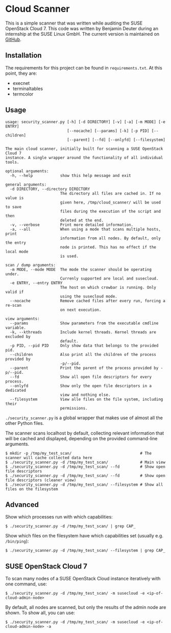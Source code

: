 # Cloud Scanner

This is a simple scanner that was written while auditing the SUSE OpenStack Cloud 7. This code was written by Benjamin Deuter during an internship at the SUSE Linux GmbH. The current version is maintained on [GitHub](https://github.com/BenjaminDeuter/security-scanner).

## Installation

The requirements for this project can be found in `requirements.txt`. At this point, they are:
- execnet
- terminaltables
- termcolor

## Usage

```
usage: security_scanner.py [-h] [-d DIRECTORY] [-v] [-a] [-m MODE] [-e ENTRY]
                           [--nocache] [--params] [-k] [-p PID] [--children]
                           [--parent] [--fd] [--onlyfd] [--filesystem]

The main cloud scanner, initially built for scanning a SUSE OpenStack Cloud 7
instance. A single wrapper around the functionality of all individual tools.

optional arguments:
  -h, --help            show this help message and exit

general arguments:
  -d DIRECTORY, --directory DIRECTORY
                        The directory all files are cached in. If no value is
                        given here, /tmp/cloud_scanner/ will be used to save
                        files during the execution of the script and then
                        deleted at the end.
  -v, --verbose         Print more detailed information.
  -a, --all             When using a mode that scans multiple hosts, print
                        information from all nodes. By default, only the entry
                        node is printed. This has no effect if the local mode
                        is used.

scan / dump arguments:
  -m MODE, --mode MODE  The mode the scanner should be operating under.
                        Currenly supported are local and susecloud.
  -e ENTRY, --entry ENTRY
                        The host on which crowbar is running. Only valid if
                        using the susecloud mode.
  --nocache             Remove cached files after every run, forcing a re-scan
                        on next execution.

view arguments:
  --params              Show parameters from the executable cmdline variable.
  -k, --kthreads        Include kernel threads. Kernel threads are excluded by
                        default.
  -p PID, --pid PID     Only show data that belongs to the provided pid.
  --children            Also print all the children of the process provided by
                        -p/--pid.
  --parent              Print the parent of the process provided by -p/--pid.
  --fd                  Show all open file descriptors for every process.
  --onlyfd              Show only the open file descriptors in a dedicated
                        view and nothing else.
  --filesystem          View alle files on the file system, including their
                        permissions.
```

`./security_scanner.py` is a global wrapper that makes use of almost all the other Python files.

The scanner scans localhost by default, collecting relevant information that will be cached and displayed, depending on the provided command-line arguments.

```
$ mkdir -p /tmp/my_test_scan/                              # The scanner will cache collected data here
$ ./security_scanner.py -d /tmp/my_test_scan/              # Main view
$ ./security_scanner.py -d /tmp/my_test_scan/ --fd         # Show open file descriptors
$ ./security_scanner.py -d /tmp/my_test_scan/ --fd         # Show open file descriptors (cleaner view)
$ ./security_scanner.py -d /tmp/my_test_scan/ --filesystem # Show all files on the filesystem
```

## Advanced

Show which processes run with which capabilities:
```
$ ./security_scanner.py -d /tmp/my_test_scan/ | grep CAP_
```

Show which files on the filesystem have which capabilities set (usually e.g. `/bin/ping`):
```
$ ./security_scanner.py -d /tmp/my_test_scan/ --filesystem | grep CAP_
```

## SUSE OpenStack Cloud 7

To scan many nodes of a SUSE OpenStack Cloud instance iteratively with one command, use:
```
$ ./security_scanner.py -d /tmp/my_test_scan/ -m susecloud -e <ip-of-cloud-admin-node>
```

By default, all nodes are scanned, but only the results of the admin node are shown. To show all, you can use:
```
$ ./security_scanner.py -d /tmp/my_test_scan/ -m susecloud -e <ip-of-cloud-admin-node> -a
```
